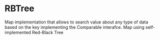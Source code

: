 # RBTree
Map implementation that allows to search value about any type of data based on the key implementing the Comparable interafce. Map using self-implemented Red-Black Tree
